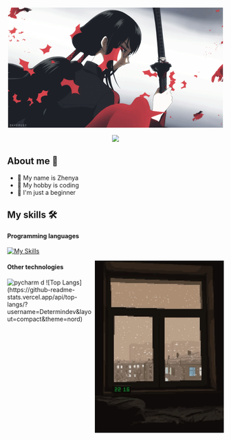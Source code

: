 
<div align="center">
  <p>
    <img src="assets/fwf.gif">
  <p>
<img src="https://readme-typing-svg.herokuapp.com?color=%ffdcdc&lines=You+are+welcome&center=true&width=380&height=50&duration=4000&pause=900">

 </p>
</div>


<div>
  <h2>About me 🐲 </h2>
   <div align="center">

  </div>
  <ul>
    <li>💊 My name is Zhenya</li>
    <li>👾 My hobby is coding</li>
    <li>🍤 I'm just a beginner </li>
  </ul>
</div>


## My skills 🛠️
#### Programming languages

[![My Skills](https://skillicons.dev/icons?i=python)](https://skillicons.dev)

<img src="assets/332.gif" align="right" height="400px">

#### Other technologies

<img src="https://cdn.jsdelivr.net/gh/devicons/devicon/icons/pycharm/pycharm-original.svg" alt="pycharm" width="40" height="40"/> 
d
![Top Langs](https://github-readme-stats.vercel.app/api/top-langs/?username=Determindev&layout=compact&theme=nord)





